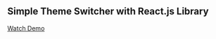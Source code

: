 ## Simple Theme Switcher with React.js Library

[Watch Demo](https://nafasebra.github.io/reactjs-theme-switcher/)
